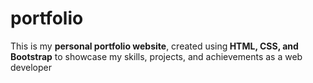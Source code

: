 # portfolio
This is my <b>personal portfolio website</b>, created using<b> HTML, CSS, and Bootstrap</b> to showcase my skills, projects, and achievements as a web developer

